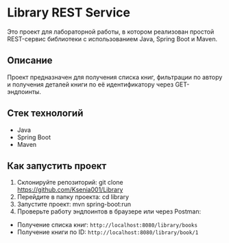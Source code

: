 # Library REST Service

Это проект для лабораторной работы, в котором реализован простой REST-сервис библиотеки с использованием Java, Spring Boot и Maven.

## Описание
Проект предназначен для получения списка книг, фильтрации по автору и получения деталей книги по её идентификатору через GET-эндпоинты.

## Стек технологий
- Java
- Spring Boot
- Maven

## Как запустить проект
1. Склонируйте репозиторий: git clone https://github.com/Ksenia001/Library
2. Перейдите в папку проекта:
   cd library
3. Запустите проект: mvn spring-boot:run
4. Проверьте работу эндпоинтов в браузере или через Postman:
- Получение списка книг: `http://localhost:8080/library/books`
- Получение книги по ID: `http://localhost:8080/library/book/1`
